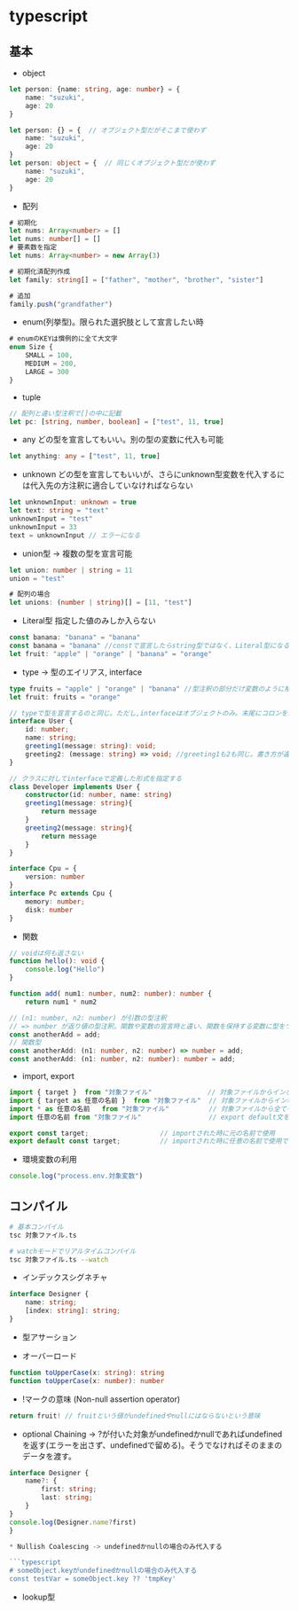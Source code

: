 # typescript

## 基本

* object

```typescript
let person: {name: string, age: number} = {
    name: "suzuki",
    age: 20
}

let person: {} = {  // オブジェクト型だがそこまで使わず
    name: "suzuki",
    age: 20
}
let person: object = {  // 同じくオブジェクト型だが使わず
    name: "suzuki",
    age: 20
}
```

* 配列

```typescript
# 初期化
let nums: Array<number> = []
let nums: number[] = []
# 要素数を指定
let nums: Array<number> = new Array(3)

# 初期化済配列作成
let family: string[] = ["father", "mother", "brother", "sister"]

# 追加
family.push("grandfather")
```

* enum(列挙型)。限られた選択肢として宣言したい時

```typescript
# enumのKEYは慣例的に全て大文字
enum Size {
    SMALL = 100,
    MEDIUM = 200,
    LARGE = 300
}
```

* tuple

```typescript
// 配列と違い型注釈で[]の中に記載
let pc: [string, number, boolean] = ["test", 11, true]
```

* any どの型を宣言してもいい。別の型の変数に代入も可能

```typescript
let anything: any = ["test", 11, true]
```

* unknown どの型を宣言してもいいが、さらにunknown型変数を代入するには代入先の方注釈に適合していなければならない

```typescript
let unknownInput: unknown = true
let text: string = "text"
unknownInput = "test" 
unknownInput = 33
text = unknownInput // エラーになる
```

* union型 → 複数の型を宣言可能

```typescript
let union: number | string = 11
union = "test"

# 配列の場合
let unions: (number | string)[] = [11, "test"]
```

* Literal型 指定した値のみしか入らない

```typescript
const banana: "banana" = "banana"
const banana = "banana" //constで宣言したらstring型ではなく、Literal型になる
let fruit: "apple" | "orange" | "banana" = "orange"
```

* type → 型のエイリアス, interface

```typescript
type fruits = "apple" | "orange" | "banana" //型注釈の部分だけ変数のように格納できる。typeはオブジェクト型以外も指定可能
let fruit: fruits = "orange"

// typeで型を宣言するのと同じ。ただし,interfaceはオブジェクトのみ。末尾にコロンを忘れないように
interface User {
    id: number;
    name: string;
    greeting1(message: string): void;
    greeting2: (message: string) => void; //greeting1も2も同じ。書き方が違うだけ
}

// クラスに対してinterfaceで定義した形式を指定する
class Developer implements User {
    constructor(id: number, name: string)
    greeting1(message: string){
        return message
    }
    greeting2(message: string){
        return message
    }
}

interface Cpu = {
    version: number
}
interface Pc extends Cpu {
    memory: number;
    disk: number
}
```

* 関数

```typescript
// voidは何も返さない
function hello(): void {
    console.log("Hello")
}

function add( num1: number, num2: number): number {
    return num1 * num2

// (n1: number, n2: number) が引数の型注釈
// => number が返り値の型注釈。関数や変数の宣言時と違い、関数を保持する変数に型をつける場合は=>になる
const anotherAdd = add;
// 関数型
const anotherAdd: (n1: number, n2: number) => number = add;
const anotherAdd: (n1: number, n2: number): number = add;
```

* import, export

```typescript
import { target }  from "対象ファイル"              // 対象ファイルからインポートし、元の名前で使用
import { target as 任意の名前 }  from "対象ファイル"  // 対象ファイルからインポートし、任意の名前で使用
import * as 任意の名前   from "対象ファイル"          // 対象ファイルから全てインポートし、任意の名前で使用
import 任意の名前 from "対象ファイル"                 // export default文をimportする場合

export const target;                  // importされた時に元の名前で使用
export default const target;          // importされた時に任意の名前で使用できる
```

* 環境変数の利用

```typescript
console.log("process.env.対象変数")
```

## コンパイル

```sh
# 基本コンパイル
tsc 対象ファイル.ts 

# watchモードでリアルタイムコンパイル
tsc 対象ファイル.ts --watch
```

* インデックスシグネチャ

```typescript
interface Designer {
    name: string;
    [index: string]: string;
}
```

* 型アサーション

* オーバーロード

```typescript
function toUpperCase(x: string): string
function toUpperCase(x: number): number
```

* !マークの意味 (Non-null assertion operator)

```typescript
return fruit! // fruitという値がundefinedやnullにはならないという意味
```

* optional Chaining -> ?が付いた対象がundefinedかnullであればundefinedを返す(エラーを出さず、undefinedで留める)。そうでなければそのままのデータを渡す。

```typescript
interface Designer {
    name?: {
        first: string;
        last: string;
    }
}
console.log(Designer.name?first)
}

* Nullish Coalescing -> undefinedかnullの場合のみ代入する

```typescript
# someObject.keyがundefinedかnullの場合のみ代入する
const testVar = someObject.key ?? 'tmpKey'
```

* lookup型
